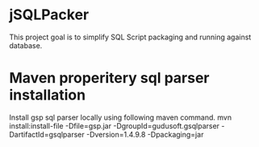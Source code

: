 jSQLPacker
==========
This project goal is to simplify SQL Script packaging and running against database.

Maven properitery sql parser installation
============================================

Install gsp sql parser locally using following maven command.
mvn install:install-file -Dfile=gsp.jar -DgroupId=gudusoft.gsqlparser    -DartifactId=gsqlparser -Dversion=1.4.9.8 -Dpackaging=jar
